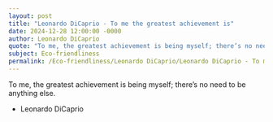 ```yaml
---
layout: post
title: "Leonardo DiCaprio - To me the greatest achievement is"
date: 2024-12-28 12:00:00 -0000
author: Leonardo DiCaprio
quote: "To me, the greatest achievement is being myself; there’s no need to be anything else."
subject: Eco-friendliness
permalink: /Eco-friendliness/Leonardo DiCaprio/Leonardo DiCaprio - To me the greatest achievement is
---
```


To me, the greatest achievement is being myself; there’s no need to be anything else.

- Leonardo DiCaprio
